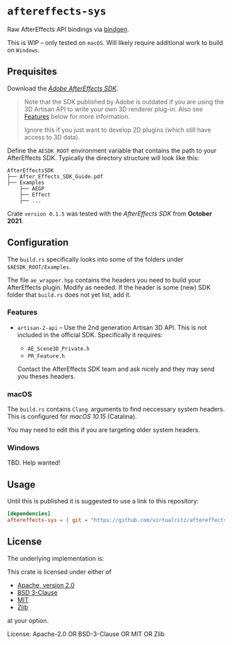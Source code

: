 # `aftereffects-sys`

Raw AfterEffects API bindings via [bindgen](https://github.com/rust-lang/rust-bindgen).

This is WIP – only tested on `macOS`. Will likely require additional work to
build on `Windows`.

## Prequisites

Download the [*Adobe AfterEffects SDK*](https://console.adobe.io/downloads/ae).
> Note that the SDK published by Adobe is outdated if you are using the 3D
> Artisan API to write your own 3D renderer plug-in.
> Also see [Features](#features) below for more information.
>
> Ignore this if you just want to develop 2D plugins (which still have
access to 3D data).

Define the `AESDK_ROOT` environment variable that contains the path to your
AfterEffects SDK. Typically the directory structure will look like this:

```
AfterEffectsSDK
├── After_Effects_SDK_Guide.pdf
├── Examples
    ├── AEGP
    ├── Effect
    ├── ...
```

Crate `version 0.1.5` was tested with the *AfterEffects SDK* from **October
2021**.

## Configuration

The `build.rs` specifically looks into some of the folders under
`$AESDK_ROOT/Examples`.

The file `ae_wrapper.hpp` contains the headers you need to build your
AfterEffects plugin. Modify as needed. If the header is some (new) SDK
folder that `build.rs` does not yet list, add it.

### Features

* `artisan-2-api` – Use the 2nd generation Artisan 3D API. This is not
  included in the official SDK. Specifically it requires:
  * `AE_Scene3D_Private.h`
  * `PR_Feature.h`

  Contact the AfterEffects SDK team and ask nicely and they may send you
  theses headers.

### macOS

The `build.rs` contains `Clang `arguments to find neccessary system headers.
This is configured for _macOS 10.15_ (Catalina).

You may need to edit this if you are targeting older system headers.

### Windows

TBD. Help wanted!

## Usage

Until this is published it is suggested to use a link to this repository:

```toml
[dependencies]
aftereffects-sys = { git = "https://github.com/virtualritz/aftereffects-sys" }
```

## License

The underlying implementation is:

This crate is licensed under either of

* [Apache, version 2.0](http://www.apache.org/licenses/LICENSE-2.0)
* [BSD 3-Clause](https://opensource.org/licenses/BSD-3-Clause)
* [MIT](http://opensource.org/licenses/MIT)
* [Zlib](https://opensource.org/licenses/Zlib)

at your option.

License: Apache-2.0 OR BSD-3-Clause OR MIT OR Zlib
